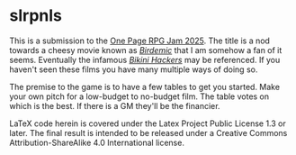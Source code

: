 slrpnls
===============

This is a submission to the [One Page RPG Jam 2025](https://itch.io/jam/one-page-rpg-jam-2025).  The title is a nod towards a cheesy movie known as *[Birdemic](https://en.wikipedia.org/w/index.php?title=Birdemic:_Shock_and_Terror&oldid=1297554545)* that I am somehow a fan of it seems.  Eventually the infamous *[Bikini Hackers](https://www.imdb.com/title/tt21419538/)* may be referenced.  If you haven't seen these films you have many multiple ways of doing so.

The premise to the game is to have a few tables to get you started.  Make your own pitch for a low-budget to no-budget film.  The table votes on which is the best.  If there is a GM they'll be the financier.

LaTeX code herein is covered under the Latex Project Public License 1.3 or later.  The final result is intended to be released under a Creative Commons Attribution-ShareAlike 4.0 International license.